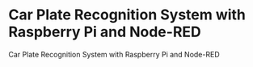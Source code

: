 # Car Plate Recognition System with Raspberry Pi and Node-RED
Car Plate Recognition System with Raspberry Pi and Node-RED
